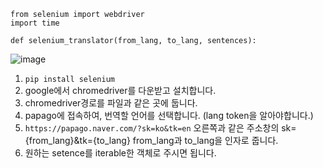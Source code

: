 ```
from selenium import webdriver
import time

def selenium_translator(from_lang, to_lang, sentences):
```
![image](https://user-images.githubusercontent.com/50571795/135035504-124871d7-3e6e-4747-b44b-98ec80f50f97.png)

1. ```pip install selenium```
2. google에서 chromedriver를 다운받고 설치합니다.
3. chromedriver경로를 파일과 같은 곳에 둡니다.
4. papago에 접속하여, 번역할 언어를 선택합니다. (lang token을 알아야합니다.)
5. ```https://papago.naver.com/?sk=ko&tk=en``` 오른쪽과 같은 주소창의 sk={from_lang}&tk={to_lang}
from_lang과 to_lang을 인자로 줍니다.
6.  원하는 setence를 iterable한 객체로 주시면 됩니다. 